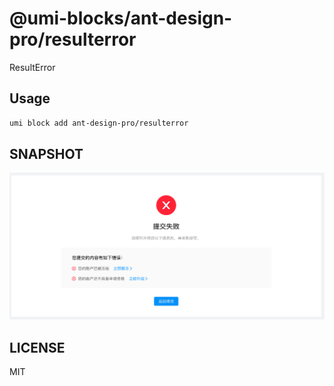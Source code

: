 # @umi-blocks/ant-design-pro/resulterror

ResultError

## Usage

```sh
umi block add ant-design-pro/resulterror
```

## SNAPSHOT

![SNAPSHOT](./snapshot.png)

## LICENSE

MIT
